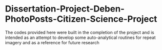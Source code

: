 # Dissertation-Project-Deben-PhotoPosts-Citizen-Science-Project
The codes provided here were built in the completion of the project and is intended as an attempt to develop some auto-analytical routines for repeat imagery and as a reference for future research
